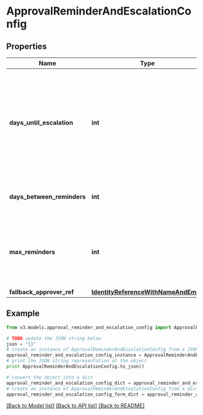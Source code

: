 # ApprovalReminderAndEscalationConfig


## Properties
Name | Type | Description | Notes
------------ | ------------- | ------------- | -------------
**days_until_escalation** | **int** | Number of days to wait before the first reminder. If no reminders are configured, then this is the number of days to wait before escalation. | [optional] 
**days_between_reminders** | **int** | Number of days to wait between reminder notifications. | [optional] 
**max_reminders** | **int** | Maximum number of reminder notification to send to the reviewer before approval escalation. | [optional] 
**fallback_approver_ref** | [**IdentityReferenceWithNameAndEmail**](IdentityReferenceWithNameAndEmail.md) |  | [optional] 

## Example

```python
from v3.models.approval_reminder_and_escalation_config import ApprovalReminderAndEscalationConfig

# TODO update the JSON string below
json = "{}"
# create an instance of ApprovalReminderAndEscalationConfig from a JSON string
approval_reminder_and_escalation_config_instance = ApprovalReminderAndEscalationConfig.from_json(json)
# print the JSON string representation of the object
print ApprovalReminderAndEscalationConfig.to_json()

# convert the object into a dict
approval_reminder_and_escalation_config_dict = approval_reminder_and_escalation_config_instance.to_dict()
# create an instance of ApprovalReminderAndEscalationConfig from a dict
approval_reminder_and_escalation_config_form_dict = approval_reminder_and_escalation_config.from_dict(approval_reminder_and_escalation_config_dict)
```
[[Back to Model list]](../README.md#documentation-for-models) [[Back to API list]](../README.md#documentation-for-api-endpoints) [[Back to README]](../README.md)


